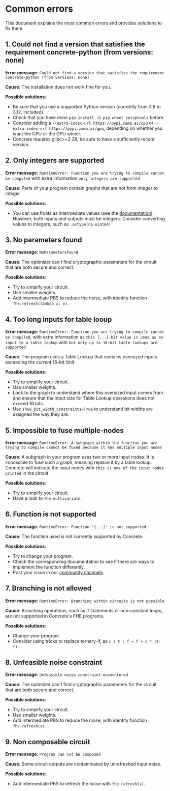 # Common errors

This document explains the most common errors and provides solutions to fix them.

## 1. Could not find a version that satisfies the requirement concrete-python (from versions: none)

**Error message**: `Could not find a version that satisfies the requirement concrete-python (from versions: none)`

**Cause**: The installation does not work fine for you.

**Possible solutions**:
- Be sure that you use a supported Python version (currently from 3.8 to 3.12, included).
- Check that you have done `pip install -U pip wheel setuptools` before.
- Consider adding a `--extra-index-url https://pypi.zama.ai/cpu` or `--extra-index-url https://pypi.zama.ai/gpu`, depending on whether you want the CPU or the GPU wheel.
- Concrete requires glibc>=2.28, be sure to have a sufficiently recent version.

## 2. Only integers are supported

**Error message**: `RuntimeError: Function you are trying to compile cannot be compiled` with extra information `only integers are supported`

**Cause**: Parts of your program contain graphs that are not from integer to integer

**Possible solutions**:
- You can use floats as intermediate values (see the [documentation](../core-features/floating_points.md#floating-points-as-intermediate-values)). However, both inputs and outputs must be integers. Consider converting values to integers, such as `.astype(np.uint64)`

## 3. No parameters found

**Error message**: `NoParametersFound`

**Cause**: The optimizer can't find cryptographic parameters for the circuit that are both secure and correct.

**Possible solutions**:
- Try to simplify your circuit.
- Use smaller weights.
- Add intermediate PBS to reduce the noise, with identity function `fhe.refresh(lambda x: x)`.

## 4. Too long inputs for table looup

**Error message**: `RuntimeError: Function you are trying to compile cannot be compiled`, with extra information as `this [...]-bit value is used as an input to a table lookup` with `but only up to 16-bit table lookups are supported`

**Cause**: The program uses a Table Lookup that contains oversized inputs exceeding the current 16-bit limit.

**Possible solutions**:
- Try to simplify your circuit.
- Use smaller weights.
- Look to the graph to understand where this oversized input comes from and ensure that the input size for Table Lookup operations does not exceed 16 bits.
- Use `show_bit_width_constraints=True` to understand bit widths are assigned the way they are.

## 5. Impossible to fuse multiple-nodes

**Error message**: `RuntimeError: A subgraph within the function you are trying to compile cannot be fused because it has multiple input nodes`

**Cause**: A subgraph in your program uses two or more input nodes. It is impossible to fuse such a graph, meaning replace it by a table lookup. Concrete will indicate the input nodes with `this is one of the input nodes printed` in the circuit.

**Possible solutions**:
- Try to simplify your circuit.
- Have a look to `fhe.multivariate`.

## 6. Function is not supported

**Error message**: `RuntimeError: Function '[...]' is not supported`

**Cause**: The function used is not currently supported by Concrete.

**Possible solutions**:
- Try to change your program.
- Check the corresponding documentation to see if there are ways to implement the function differently.
- Post your issue in our [community channels](https://community.zama.ai/c/concrete/7).

## 7. Branching is not allowed

**Error message**: `RuntimeError: Branching within circuits is not possible`

**Cause**: Branching operations, such as if statements or non-constant loops, are not supported in Concrete's FHE programs.

**Possible solutions**:
- Change your program.
- Consider using tricks to replace ternary-if, as `c ? t : f = f + c * (t-f)`.

## 8. Unfeasible noise constraint

**Error message**: `Unfeasible noise constraint encountered`

**Cause**: The optimizer can't find cryptographic parameters for the circuit that are both secure and correct.

**Possible solutions**:
- Try to simplify your circuit.
- Use smaller weights.
- Add intermediate PBS to reduce the noise, with identity function `fhe.refresh(x)`.

## 9. Non composable circuit

**Error message**: `Program can not be composed`

**Cause**: Some circuit outputs are contaminated by unrefreshed input noise.

**Possible solutions**:
- Add intermediate PBS to refresh the noise with `fhe.refresh(x)`.
